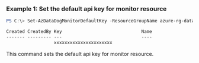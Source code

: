 ### Example 1: Set the default api key for monitor resource
```powershell
PS C:\> Set-AzDataDogMonitorDefaultKey -ResourceGroupName azure-rg-datadog -MonitorName lucasdatadog -Key 'xxxxxxxxxxxxxxxxxxxxxx'

Created CreatedBy Key                              Name
------- --------- ---                              ----
                  xxxxxxxxxxxxxxxxxxxxxx
```

This command sets the default api key for monitor resource.

